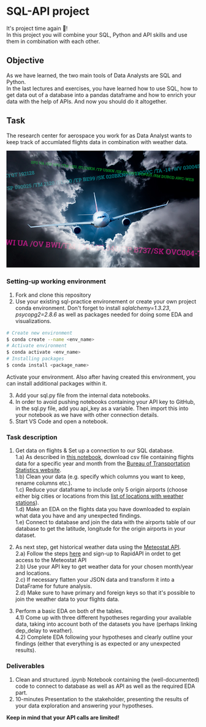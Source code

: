 # SQL-API project

It's project time again :tada:!  
In this project you will combine your SQL, Python and API skills and use them in combination with each other.  

## Objective
As we have learned, the two main tools of Data Analysts are SQL and Python.  
In the last lectures and exercises, you have learned how to use SQL, how to get data out of a database into a pandas dataframe and how to enrich your data with the help of APIs.
And now you should do it altogether.


## Task 
The research center for aerospace you work for as Data Analyst wants to keep track of accumlated flights data in combination with weather data.  

![](images/PIREPs-featured.jpg)  
### Setting-up working environment

1. Fork and clone this repository
2. Use your existing sql-practice environement or create your own project conda environment. Don't forget to install *sqlalchemy=1.3.23*, *psycopg2=2.8.6* as well as packages needed for doing some EDA and visualizations.  

```BASH 
# Create new environment
$ conda create --name <env_name>
# Activate environment 
$ conda activate <env_name>
# Installing packages 
$ conda install <package_name>
```
Activate your environment. 
Also after having created this environment, you can install additional packages within it. 

3. Add your sql.py file from the internal data notebooks.
4. In order to avoid pushing notebooks containing your API key to GitHub, in the sql.py file, add you api_key as a variable. Then import this into your notebook as we have with other connection details.  
5. Start VS Code and open a notebook.  

### Task description
1. Get data on flights & Set up a connection to our SQL database.  
  1.a) As described in [this notebook](https://github.com/neuefische/da-sql-api-project/blob/main/get_flights_data.ipynb), download csv file containing flights data for a specific year and month from the [Bureau of Transportation Statistics website](https://transtats.bts.gov).    
  1.b) Clean your data (e.g. specify which columns you want to keep, rename columns etc.).  
  1.c) Reduce your dataframe to include only 5 origin airports (choose either big cities or locations from this [list of locations with weather stations](https://bulk.meteostat.net/v2/stations/lite.json.gz)).   
  1.d) Make an EDA on the flights data you have downloaded to explain what data you have and any unexpected findings.   
  1.e) Connect to database and join the data with the airports table of our database to get the latitude, longitude for the origin airports in your dataset.    
    
2. As next step, get historical weather data using the [Meteostat API](https://dev.meteostat.net/api/point/daily.html#endpoint).   
  2.a) Follow the steps [here](https://dev.meteostat.net/api/) and sign-up to RapidAPI in ordet to get access to the Meteostat API  
  2.b) Use your API key to get weather data for your chosen month/year and locations.  
  2.c) If necessary flatten your JSON data and transform it into a DataFrame for future analysis.  
  2.d) Make sure to have primary and foreign keys so that it's possible to join the weather data to your flights data.  
  
4. Perform a basic EDA on both of the tables.  
  4.1) Come up with three different hypotheses regarding your available data, taking into account both of the datasets you have (perhaps linking dep_delay to weather).  
 4.2) Complete EDA following your hypotheses and clearly outline your findings (either that everything is as expected or any unexpected results).  

### Deliverables
1. Clean and structured .ipynb Notebook containing the (well-documented) code to connect to database as well as API as well as the required EDA part.
2. 10-minutes Presentation to the stakeholder, presenting the results of your data exploration and answering your hypotheses.


**Keep in mind that your API calls are limited!**

